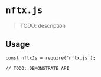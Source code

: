 # `nftx.js`

> TODO: description

## Usage

```
const nftxJs = require('nftx.js');

// TODO: DEMONSTRATE API
```
